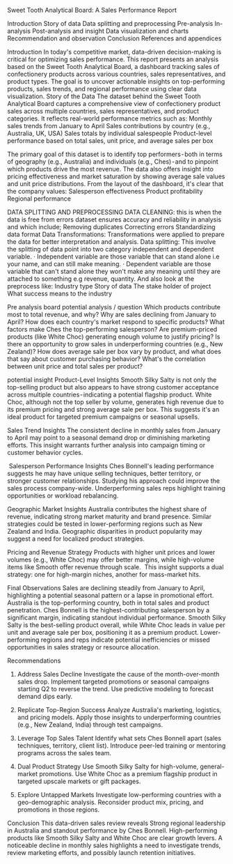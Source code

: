 Sweet Tooth Analytical Board: A Sales Performance Report

Introduction
Story of data
Data splitting and preprocessing
Pre-analysis
In-analysis
Post-analysis and insight
Data visualization and charts
Recommendation and observation
Conclusion
References and appendices

Introduction
In today's competitive market, data-driven decision-making is critical for optimizing sales performance. This report presents an analysis based on the Sweet Tooth Analytical Board, a dashboard tracking sales of confectionery products across various countries, sales representatives, and product types. The goal is to uncover actionable insights on top-performing products, sales trends, and regional performance using clear data visualization.
Story of the Data
The dataset behind the Sweet Tooth Analytical Board captures a comprehensive view of confectionery product sales across multiple countries, sales representatives, and product categories. It reflects real-world performance metrics such as:
Monthly sales trends from January to April
Sales contributions by country (e.g., Australia, UK, USA)
Sales totals by individual salespeople
Product-level performance based on total sales, unit price, and average sales per box

The primary goal of this dataset is to identify top performers - both in terms of geography (e.g., Australia) and individuals (e.g., Ches) - and to pinpoint which products drive the most revenue. The data also offers insight into pricing effectiveness and market saturation by showing average sale values and unit price distributions.
From the layout of the dashboard, it's clear that the company values:
Salesperson effectiveness
Product profitability
Regional performance

DATA SPLITTING AND PREPROCESSING
DATA CLEANING: this is when the data is free from errors dataset ensures accuracy and reliability in analysis and which include;
Removing duplicates
Correcting errors
Standardizing data format
Data Transformations: Transformations were applied to prepare the data for better interpretation and analysis.
Data splitting: This involve the splitting of data point into two category independent and dependent variable.
· Independent variable are those variable that can stand alone i.e your name, and can still make meaning.
· Dependent variable are those variable that can't stand alone they won't make any meaning until they are attached to something e.g revenue, quantity.
And also look at the preprocess like:
Industry type
Story of data
The stake holder of project
What success means to the industry

Pre analysis board
potential analysis / question
Which products contribute most to total revenue, and why?
Why are sales declining from January to April?
How does each country's market respond to specific products?
What factors make Ches the top-performing salesperson?
Are premium-priced products (like White Choc) generating enough volume to justify pricing?
Is there an opportunity to grow sales in underperforming countries (e.g., New Zealand)?
How does average sale per box vary by product, and what does that say about customer purchasing behavior?
What's the correlation between unit price and total sales per product?

potential insight
Product-Level Insights
Smooth Silky Salty is not only the top-selling product but also appears to have strong customer acceptance across multiple countries - indicating a potential flagship product.
White Choc, although not the top seller by volume, generates high revenue due to its premium pricing and strong average sale per box. This suggests it's an ideal product for targeted premium campaigns or seasonal upsells.

Sales Trend Insights
The consistent decline in monthly sales from January to April may point to a seasonal demand drop or diminishing marketing efforts. This insight warrants further analysis into campaign timing or customer behavior cycles.

 Salesperson Performance Insights
Ches Bonnell's leading performance suggests he may have unique selling techniques, better territory, or stronger customer relationships. Studying his approach could improve the sales process company-wide.
Underperforming sales reps highlight training opportunities or workload rebalancing.

Geographic Market Insights
Australia contributes the highest share of revenue, indicating strong market maturity and brand presence. Similar strategies could be tested in lower-performing regions such as New Zealand and India.
Geographic disparities in product popularity may suggest a need for localized product strategies.

Pricing and Revenue Strategy
Products with higher unit prices and lower volumes (e.g., White Choc) may offer better margins, while high-volume items like Smooth offer revenue through scale.
 This insight supports a dual strategy: one for high-margin niches, another for mass-market hits.

Final Observations
Sales are declining steadily from January to April, highlighting a potential seasonal pattern or a lapse in promotional effort.
Australia is the top-performing country, both in total sales and product penetration.
Ches Bonnell is the highest-contributing salesperson by a significant margin, indicating standout individual performance.
Smooth Silky Salty is the best-selling product overall, while White Choc leads in value per unit and average sale per box, positioning it as a premium product.
Lower-performing regions and reps indicate potential inefficiencies or missed opportunities in sales strategy or resource allocation.

Recommendations
1. Address Sales Decline
Investigate the cause of the month-over-month sales drop.
Implement targeted promotions or seasonal campaigns starting Q2 to reverse the trend.
Use predictive modeling to forecast demand dips early.

2. Replicate Top-Region Success
Analyze Australia's marketing, logistics, and pricing models.
Apply those insights to underperforming countries (e.g., New Zealand, India) through test campaigns.

3.  Leverage Top Sales Talent
Identify what sets Ches Bonnell apart (sales techniques, territory, client list).
Introduce peer-led training or mentoring programs across the sales team.

4. Dual Product Strategy
Use Smooth Silky Salty for high-volume, general-market promotions.
Use White Choc as a premium flagship product in targeted upscale markets or gift packages.

5.  Explore Untapped Markets
Investigate low-performing countries with a geo-demographic analysis.
Reconsider product mix, pricing, and promotions in those regions.

Conclusion
This data-driven sales review reveals
Strong regional leadership in Australia and standout performance by Ches Bonnell.
High-performing products like Smooth Silky Salty and White Choc are clear growth levers.
A noticeable decline in monthly sales highlights a need to investigate trends, review marketing efforts, and possibly launch retention initiatives.
